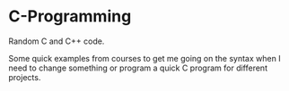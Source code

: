 # C-Programming
Random C and C++ code.

Some quick examples from courses to get me going on the syntax when I need to change something or program a quick C program for different projects. 


